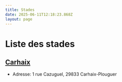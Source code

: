 ```yaml
---
title: Stades
date: 2025-06-11T12:18:23.868Z
layout: page
---
```


# Liste des stades


## [Carhaix](/stades/Carhaix/)
- Adresse: 1 rue Cazuguel, 29833 Carhaix-Plouguer

